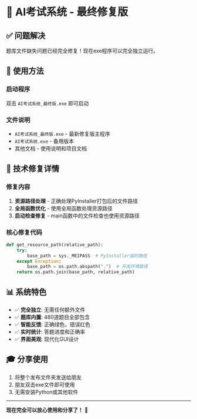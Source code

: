 # 🎯 AI考试系统 - 最终修复版

## ✅ 问题解决
题库文件缺失问题已经完全修复！现在exe程序可以完全独立运行。

## 🚀 使用方法

### 启动程序
双击 `AI考试系统_最终版.exe` 即可启动

### 文件说明
- `AI考试系统_最终版.exe` - 最新修复版主程序
- `AI考试系统.exe` - 备用版本
- 其他文档 - 使用说明和项目文档

## 🔧 技术修复详情

### 修复内容
1. **资源路径处理** - 正确处理PyInstaller打包后的文件路径
2. **全局函数优化** - 使用全局函数处理资源路径
3. **启动检查修复** - main函数中的文件检查也使用资源路径

### 核心修复代码
```python
def get_resource_path(relative_path):
    try:
        base_path = sys._MEIPASS  # PyInstaller临时路径
    except Exception:
        base_path = os.path.abspath(".")  # 开发环境路径
    return os.path.join(base_path, relative_path)
```

## 📊 系统特色
- ✅ **完全独立**: 无需任何额外文件
- ✅ **题库内置**: 480道题目全部包含
- ✅ **智能反馈**: 正确绿色，错误红色
- ✅ **实时统计**: 答题进度和正确率
- ✅ **界面美观**: 现代化GUI设计

## 🎓 分享使用
1. 将整个发布文件夹发送给朋友
2. 朋友双击exe文件即可使用
3. 无需安装Python或其他软件

---

**现在完全可以放心使用和分享了！** 🎉